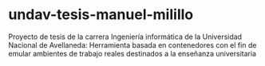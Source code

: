 # undav-tesis-manuel-milillo
Proyecto de tesis de la carrera Ingeniería informática de la Universidad Nacional de Avellaneda: Herramienta basada en contenedores con el fin de emular ambientes de trabajo reales destinados a la enseñanza universitaria
